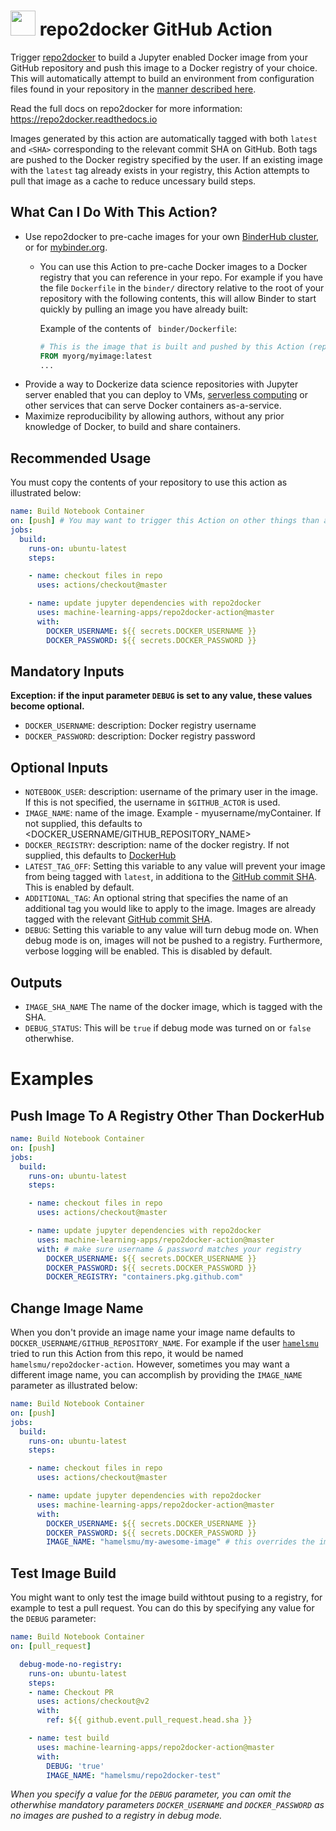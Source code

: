 
# <a href="https://github.com/jupyter/repo2docker"><img src="https://raw.githubusercontent.com/jupyter/repo2docker/3fa7444fca6ae2b51e590cbc9d83baf92738ca2a/docs/source/_static/images/repo2docker.png" height="40px" /></a>  repo2docker GitHub Action


Trigger [repo2docker](https://github.com/jupyter/repo2docker) to build a Jupyter enabled Docker image from your GitHub repository and push this image to a Docker registry of your choice.  This will automatically attempt to build an environment from configuration files found in your repository in the [manner described here](https://repo2docker.readthedocs.io/en/latest/usage.html#where-to-put-configuration-files).

Read the full docs on repo2docker for more information:  https://repo2docker.readthedocs.io

Images generated by this action are automatically tagged with both `latest` and `<SHA>` corresponding to the relevant commit SHA on GitHub.  Both tags are pushed to the Docker registry specified by the user. If an existing image with the `latest` tag already exists in your registry, this Action attempts to pull that image as a cache to reduce uncessary build steps.

## What Can I Do With This Action?

- Use repo2docker to pre-cache images for your own [BinderHub cluster](https://binderhub.readthedocs.io/en/latest/zero-to-binderhub/setup-binderhub.html), or for [mybinder.org](https://mybinder.org/).
  - You can use this Action to pre-cache Docker images to a Docker registry that you can reference in your repo.  For example if you have the file `Dockerfile` in the `binder/` directory relative to the root of your repository with the following contents, this will allow Binder to start quickly by pulling an image you have already built:

    Example of the contents of ` binder/Dockerfile`:
    ```dockerfile
    # This is the image that is built and pushed by this Action (replace this with your image name)
    FROM myorg/myimage:latest
    ...
    ```
- Provide a way to Dockerize data science repositories with Jupyter server enabled that you can deploy to VMs, [serverless computing](https://en.wikipedia.org/wiki/Serverless_computing) or other services that can serve Docker containers as-a-service.
- Maximize reproducibility by allowing authors, without any prior knowledge of Docker, to build and share containers.

## Recommended Usage

You must copy the contents of your repository to use this action as illustrated below:

```yaml
name: Build Notebook Container
on: [push] # You may want to trigger this Action on other things than a push.
jobs:
  build:
    runs-on: ubuntu-latest
    steps:

    - name: checkout files in repo
      uses: actions/checkout@master

    - name: update jupyter dependencies with repo2docker
      uses: machine-learning-apps/repo2docker-action@master
      with:
        DOCKER_USERNAME: ${{ secrets.DOCKER_USERNAME }}
        DOCKER_PASSWORD: ${{ secrets.DOCKER_PASSWORD }}
```

## Mandatory Inputs

**Exception: if the input parameter `DEBUG` is set to any value, these values become optional.**

- `DOCKER_USERNAME`:
    description: Docker registry username
- `DOCKER_PASSWORD`:
    description: Docker registry password

## Optional Inputs

- `NOTEBOOK_USER`:
    description: username of the primary user in the image. If this is not specified, the username in `$GITHUB_ACTOR` is used.
- `IMAGE_NAME`:
    name of the image.  Example - myusername/myContainer.  If not supplied, this defaults to <DOCKER_USERNAME/GITHUB_REPOSITORY_NAME>
- `DOCKER_REGISTRY`:
    description: name of the docker registry.  If not supplied, this defaults to [DockerHub](https://hub.docker.com/)
- `LATEST_TAG_OFF`:
    Setting this variable to any value will prevent your image from being tagged with `latest`, in additiona to the [GitHub commit SHA](https://help.github.com/en/github/getting-started-with-github/github-glossary#commit).  This is enabled by default.
- `ADDITIONAL_TAG`:
    An optional string that specifies the name of an additional tag you would like to apply to the image.  Images are already tagged with the relevant [GitHub commit SHA](https://help.github.com/en/github/getting-started-with-github/github-glossary#commit).
- `DEBUG`:
    Setting this variable to any value will turn debug mode on.  When debug mode is on, images will not be pushed to a registry.  Furthermore, verbose logging will be enabled.  This is disabled by default.

## Outputs

- `IMAGE_SHA_NAME`
    The name of the docker image, which is tagged with the SHA.
- `DEBUG_STATUS`:
    This will be `true` if debug mode was turned on or `false` otherwhise.

# Examples

## Push Image To A Registry Other Than DockerHub

```yaml
name: Build Notebook Container
on: [push]
jobs:
  build:
    runs-on: ubuntu-latest
    steps:

    - name: checkout files in repo
      uses: actions/checkout@master

    - name: update jupyter dependencies with repo2docker
      uses: machine-learning-apps/repo2docker-action@master
      with: # make sure username & password matches your registry
        DOCKER_USERNAME: ${{ secrets.DOCKER_USERNAME }}
        DOCKER_PASSWORD: ${{ secrets.DOCKER_PASSWORD }}
        DOCKER_REGISTRY: "containers.pkg.github.com"
```

## Change Image Name

When you don't provide an image name your image name defaults to `DOCKER_USERNAME/GITHUB_REPOSITORY_NAME`.  For example if the user [`hamelsmu`](http://www.github.com/hamelsmu) tried to run this Action from this repo, it would be named `hamelsmu/repo2docker-action`.  However, sometimes you may want a different image name, you can accomplish by providing the `IMAGE_NAME` parameter as illustrated below:

```yaml
name: Build Notebook Container
on: [push]
jobs:
  build:
    runs-on: ubuntu-latest
    steps:

    - name: checkout files in repo
      uses: actions/checkout@master

    - name: update jupyter dependencies with repo2docker
      uses: machine-learning-apps/repo2docker-action@master
      with:
        DOCKER_USERNAME: ${{ secrets.DOCKER_USERNAME }}
        DOCKER_PASSWORD: ${{ secrets.DOCKER_PASSWORD }}
        IMAGE_NAME: "hamelsmu/my-awesome-image" # this overrides the image name
```

## Test Image Build

You might want to only test the image build withtout pusing to a registry, for example to test a pull request. You can do this by specifying any value for the `DEBUG` parameter:

```yaml
name: Build Notebook Container
on: [pull_request]

  debug-mode-no-registry:
    runs-on: ubuntu-latest
    steps:  
    - name: Checkout PR
      uses: actions/checkout@v2
      with:
        ref: ${{ github.event.pull_request.head.sha }}

    - name: test build
      uses: machine-learning-apps/repo2docker-action@master
      with:
        DEBUG: 'true'
        IMAGE_NAME: "hamelsmu/repo2docker-test"
```

_When you specify a value for the `DEBUG` parameter, you can omit the otherwhise mandatory parameters `DOCKER_USERNAME` and `DOCKER_PASSWORD` as no images are pushed to a registry in debug mode._
